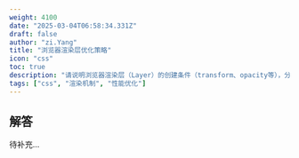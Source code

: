 ```yaml
---
weight: 4100
date: "2025-03-04T06:58:34.331Z"
draft: false
author: "zi.Yang"
title: "浏览器渲染层优化策略"
icon: "css"
toc: true
description: "请说明浏览器渲染层（Layer）的创建条件（transform、opacity等），分析will-change属性的正确使用场景，并解释如何通过Chrome DevTools的Layers面板检测复合层边界。"
tags: ["css", "渲染机制", "性能优化"]
---
```


## 解答

待补充...
